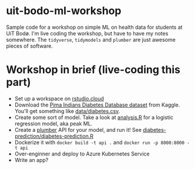 # uit-bodo-ml-workshop

Sample code for a workshop on simple ML on health data for students at UiT Bodø.
I'm live coding the workshop, but have to have my notes somewhere. The
`tidyverse`, `tidymodels` and `plumber` are just awesome pieces of software.

# Workshop in brief (live-coding this part)

- Set up a workspace on [rstudio.cloud](http://rstudio.cloud)
- Download the [Pima Indians Diabetes Database dataset](https://www.kaggle.com/uciml/pima-indians-diabetes-database)
  from Kaggle. You'll get something like [data/diabetes.csv](data/diabetes.csv).
- Create some sort of model. Take a look at [analysis.R](analysis.R) for a
  logistic regression model, aka peak ML.
- Create a [plumber](https://www.rplumber.io/) API for your model, and run it!
  See [diabetes-prediction/diabetes-prediction.R](/diabetes-prediction/plumber.R)
- Dockerize it with `docker build -t api .` and `docker run -p 8000:8000 -t api`
- Over-enginner and deploy to Azure Kubernetes Service
- Write an app?
